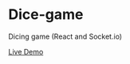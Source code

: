 # Dice-game
 Dicing game (React and Socket.io)
 
 <a target="_blank" href="https://fart-game.herokuapp.com">Live Demo</a>
